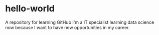 # hello-world
A repository for learning GitHub
I'm a IT specialist learning data science now because I want to have new opportunities in my career.
